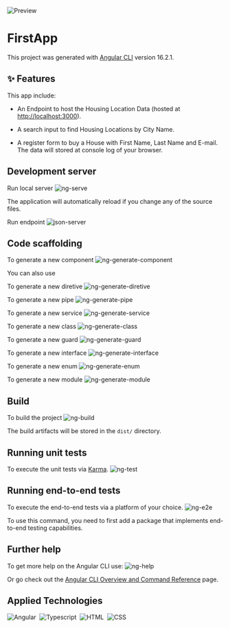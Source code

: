 ![Preview](github/assets/Angular-FirstApp_Preview.gif)

# FirstApp

This project was generated with [Angular CLI](https://github.com/angular/angular-cli) version 16.2.1.

## :sparkles: Features

This app include:

-   An Endpoint to host the Housing Location Data (hosted at [http://localhost:3000](http://localhost:3000)).

-   A search input to find Housing Locations by City Name.

-   A register form to buy a House with First Name, Last Name and E-mail. The data will stored at console log of your browser.

## Development server

Run local server
![ng-serve](github/assets/ng-serve.png)

The application will automatically reload if you change any of the source files.

Run endpoint
![json-server](github/assets/json-server.png)

## Code scaffolding

To generate a new component
![ng-generate-component](github/assets/ng-generate-component.png)

You can also use

To generate a new diretive
![ng-generate-diretive](github/assets/ng-generate-diretive.png)

To generate a new pipe
![ng-generate-pipe](github/assets/ng-generate-pipe.png)

To generate a new service
![ng-generate-service](github/assets/ng-generate-service.png)

To generate a new class
![ng-generate-class](github/assets/ng-generate-class.png)

To generate a new guard
![ng-generate-guard](github/assets/ng-generate-guard.png)

To generate a new interface
![ng-generate-interface](github/assets/ng-generate-interface.png)

To generate a new enum
![ng-generate-enum](github/assets/ng-generate-enum.png)

To generate a new module
![ng-generate-module](github/assets/ng-generate-module.png)

## Build

To build the project
![ng-build](github/assets/ng-build.png)

The build artifacts will be stored in the `dist/` directory.

## Running unit tests

To execute the unit tests via [Karma](https://karma-runner.github.io).
![ng-test](github/assets/ng-test.png)

## Running end-to-end tests

To execute the end-to-end tests via a platform of your choice.
![ng-e2e](github/assets/ng-e2e.png)

To use this command, you need to first add a package that implements end-to-end testing capabilities.

## Further help

To get more help on the Angular CLI use:
![ng-help](github/assets/ng-help.png)

Or go check out the [Angular CLI Overview and Command Reference](https://angular.io/cli) page.

## Applied Technologies

![Angular](https://img.shields.io/badge/Angular-DD0031?style=for-the-badge&logo=angular&logoColor=white)&nbsp;
![Typescript](https://img.shields.io/badge/TypeScript-007ACC?style=for-the-badge&logo=typescript&logoColor=white)&nbsp;
![HTML](https://img.shields.io/badge/HTML5-E34F26?style=for-the-badge&logo=html5&logoColor=white)&nbsp;
![CSS](https://img.shields.io/badge/CSS3-1572B6?style=for-the-badge&logo=css3&logoColor=white)&nbsp;
